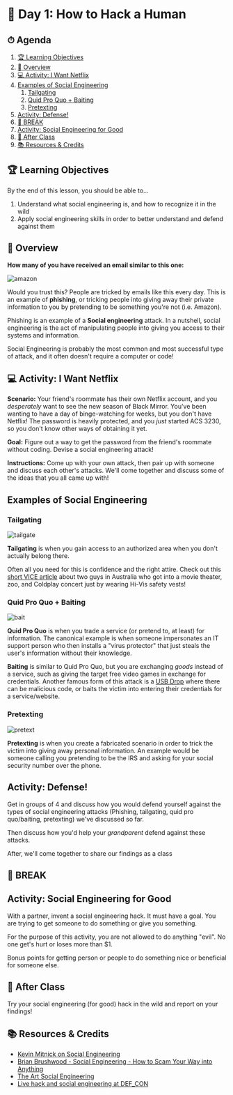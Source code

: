 # 📜 Day 1: How to Hack a Human

<!-- omit in toc -->
## ⏱ Agenda

1. [🏆 Learning Objectives](#%F0%9F%8F%86-learning-objectives)
1. [📖 Overview](#%F0%9F%93%96-overview)
1. [💻 Activity: I Want Netflix](#%F0%9F%92%BB-activity-i-want-netflix)
1. [Examples of Social Engineering](#examples-of-social-engineering)
   1. [Tailgating](#tailgating)
   1. [Quid Pro Quo + Baiting](#quid-pro-quo--baiting)
   1. [Pretexting](#pretexting)
1. [Activity: Defense!](#activity-defense)
1. [🌴 BREAK](#%F0%9F%8C%B4-break)
1. [Activity: Social Engineering for Good](#activity-social-engineering-for-good)
1. [🌃 After Class](#%F0%9F%8C%83-after-class)
1. [📚 Resources & Credits](#%F0%9F%93%9A-resources--credits)

## 🏆 Learning Objectives

By the end of this lesson, you should be able to...

1. Understand what social engineering is, and how to recognize it in the wild
1. Apply social engineering skills in order to better understand and defend against them

## 📖 Overview

**How many of you have received an email similar to this one:**

![amazon](Assets/Amazon.png)

Would you trust this? People are tricked by emails like this every day. This is an example of **phishing**, or tricking people into giving away their private information to you by pretending to be something you're not (i.e. Amazon).

Phishing is an example of a **Social engineering** attack. In a nutshell, social engineering is the act of manipulating people into giving you access to their systems and information.

Social Engineering is probably the most common and most successful type of attack, and it often doesn't require a computer or code!

## 💻 Activity: I Want Netflix

**Scenario:** Your friend's roommate has their own Netflix account, and you _desperately_ want to see the new season of Black Mirror. You've been wanting to have a day of binge-watching for weeks, but you don't have Netflix! The password is heavily protected, and you _just_ started ACS 3230, so you don't know other ways of obtaining it yet.

**Goal:** Figure out a way to get the password from the friend's roommate without coding. Devise a social engineering attack!

**Instructions:** Come up with your own attack, then pair up with someone and discuss each other's attacks. We'll come together and discuss some of the ideas that you all came up with!

## Examples of Social Engineering

### Tailgating

![tailgate](Assets/tailgate.png)

**Tailgating** is when you gain access to an authorized area when you don't actually belong there.

Often all you need for this is confidence and the right attire. Check out this [short VICE article](https://www.vice.com/en_au/article/mgv4gn/chalecos-reflectantes-entrar-gratis) about two guys in Australia who got into a movie theater, zoo, and Coldplay concert just by wearing Hi-Vis safety vests!

### Quid Pro Quo + Baiting

![bait](Assets/bait.jpg)

**Quid Pro Quo** is when you trade a service (or pretend to, at least) for information. The canonical example is when someone impersonates an IT support person who then installs a "virus protector" that just steals the user's information without their knowledge.

**Baiting** is similar to Quid Pro Quo, but you are exchanging _goods_ instead of a service, such as giving the target free video games in exchange for credentials. Another famous form of this attack is a [USB Drop](https://www.redteamsecure.com/usb-drop-attacks-the-danger-of-lost-and-found-thumb-drives/) where there can be malicious code, or baits the victim into entering their credentials for a service/website.

### Pretexting

![pretext](Assets/pretext.png)

**Pretexting** is when you create a fabricated scenario in order to trick the victim into giving away personal information. An example would be someone calling you pretending to be the IRS and asking for your social security number over the phone.

## Activity: Defense!

Get in groups of 4 and discuss how you would defend yourself against the types of social engineering attacks (Phishing, tailgating, quid pro quo/baiting, pretexting) we've discussed so far.

Then discuss how you'd help your _grandparent_ defend against these attacks.

After, we'll come together to share our findings as a class

## 🌴 BREAK

## Activity: Social Engineering for Good

With a partner, invent a social engineering hack. It must have a goal. You are trying to get someone to do something or give you something.

For the purpose of this activity, you are not allowed to do anything "evil". No one get's hurt or loses more than $1.

Bonus points for getting person or people to do something nice or beneficial for someone else.

## 🌃 After Class

Try your social engineering (for good) hack in the wild and report on your findings!

## 📚 Resources & Credits
- [Kevin Mitnick on Social Engineering](https://www.youtube.com/watch?v=ScRl8Gudt-4)
- [Brian Brushwood - Social Engineering - How to Scam Your Way into Anything](https://www.youtube.com/watch?v=yY-lMkeZVuY)
- [The Art Social Engineering](https://www.youtube.com/watch?v=WrdrwiTlVoo&frags=wn)
- [Live hack and social engineering at DEF_CON](https://www.youtube.com/watch?v=DB6ywr9fngU)
